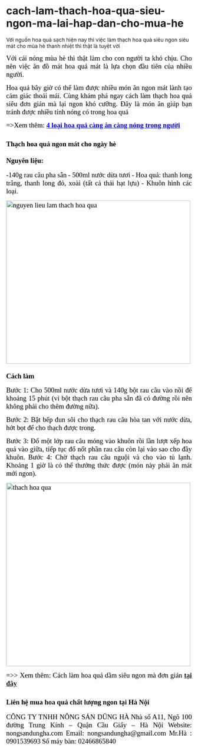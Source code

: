 # cach-lam-thach-hoa-qua-sieu-ngon-ma-lai-hap-dan-cho-mua-he
Với nguồn hoa quả sạch hiện nay thì việc làm thạch hoa quả siêu ngon siêu mát cho mùa hè thanh nhiệt thì thật là tuyệt vời
<p style="text-align: justify;"><span style="color: #000000; font-family: 'times new roman', times, serif; font-size: 14pt;">Với cái nóng mùa hè thì thật làm cho con người ta khó chịu. Cho nên việc ăn đồ mát hoa quả mát là lựa chọn đầu tiên của nhiều người. </span></p>
<p style="text-align: justify;"><span style="color: #000000; font-family: 'times new roman', times, serif; font-size: 14pt;">Hoa quả bây giờ có thể làm được nhiều món ăn ngon mát lành tạo cảm giác thoải mái. Cùng khám phá ngay cách làm thạch hoa quả siêu đơn giản mà lại ngon khó cưỡng. Đây là món ăn giúp bạn tránh được nhiều tính nóng có trong hoa quả</span></p>
<p style="text-align: justify;"><span style="color: #000000; font-family: 'times new roman', times, serif; font-size: 14pt;">=&gt;Xem thêm: <span style="color: #0000ff;"><a style="color: #0000ff;" href="https://medium.com/@nongsandungha/4-lo%E1%BA%A1i-tr%C3%A1i-c%C3%A2y-c%C3%A0ng-%C4%83n-c%C3%A0ng-n%C3%B3ng-trong-ng%C6%B0%E1%BB%9Di-ad3ed0f4b86a"><strong>4 loại hoa quả càng ăn càng nóng trong người</strong></a></span></span></p>

<h2 style="text-align: justify;"><span style="color: #000000; font-family: 'times new roman', times, serif; font-size: 14pt;"><strong>Thạch hoa quả ngon mát cho ngày hè</strong></span></h2>
<h3 style="text-align: justify;"><span style="color: #000000; font-family: 'times new roman', times, serif; font-size: 14pt;"><strong>Nguyên liệu:</strong></span></h3>
<p style="text-align: justify;"><span style="color: #000000; font-family: 'times new roman', times, serif; font-size: 14pt;">-140g rau câu pha sẵn</span>
<span style="color: #000000; font-family: 'times new roman', times, serif; font-size: 14pt;">- 500ml nước dừa tươi</span>
<span style="color: #000000; font-family: 'times new roman', times, serif; font-size: 14pt;">- Hoa quả: thanh long trắng, thanh long đỏ, xoài (tất cả thái hạt lựu)</span>
<span style="color: #000000; font-family: 'times new roman', times, serif; font-size: 14pt;">- Khuôn hình các loại.</span></p>
<p style="text-align: justify;"><span style="color: #000000; font-family: 'times new roman', times, serif; font-size: 14pt;"><img class="aligncenter wp-image-13221" src="https://nongsandungha.com/wp-content/uploads/2018/08/nguyen-lieu-lam-thach-hoa-qua.jpg" alt="nguyen lieu lam thach hoa qua" width="500" height="443" /></span></p>

<h3 style="text-align: justify;"><span style="color: #000000; font-family: 'times new roman', times, serif; font-size: 14pt;"><strong>Cách làm</strong></span></h3>
<p style="text-align: justify;"><span style="color: #000000; font-family: 'times new roman', times, serif; font-size: 14pt;">Bước 1: Cho 500ml nước dừa tươi và 140g bột rau câu vào nồi để khoảng 15 phút (vì bột thạch rau câu pha sẵn đã có đường rồi nên không phải cho thêm đường nữa).</span></p>
<p style="text-align: justify;"><span style="color: #000000; font-family: 'times new roman', times, serif; font-size: 14pt;">Bước 2: Bật bếp đun sôi cho thạch rau câu hòa tan với nước dừa, hớt bọt để cho thạch được trong.</span></p>
<p style="text-align: justify;"><span style="color: #000000; font-family: 'times new roman', times, serif; font-size: 14pt;">Bước 3: Đổ một lớp rau câu mỏng vào khuôn rồi lần lượt xếp hoa quả vào giữa, tiếp tục đổ nốt phần rau câu còn lại vào sao cho đầy khuôn.</span>
<span style="color: #000000; font-family: 'times new roman', times, serif; font-size: 14pt;">Bước 4: Chờ thạch rau câu nguội và cho vào tủ lạnh. Khoảng 1 giờ là có thể thưởng thức được (món này phải ăn mát mới ngon).</span></p>
<p style="text-align: justify;"><span style="color: #000000; font-family: 'times new roman', times, serif; font-size: 14pt;"><img class="aligncenter wp-image-13220" src="https://nongsandungha.com/wp-content/uploads/2018/08/thach-hoa-qua.jpg" alt="thach hoa qua" width="500" height="498" /></span></p>
<p style="text-align: justify;"><span style="color: #000000; font-family: 'times new roman', times, serif; font-size: 14pt;">=&gt;&gt; Xem thêm: Cách làm hoa quả dầm siêu ngon mà đơn giản <a href="https://www.linkedin.com/pulse/c%C3%A1ch-l%C3%A0m-hoa-qu%E1%BA%A3-d%E1%BA%A7m-ngon-tuy%E1%BB%87t-cho-m%C3%B9a-h%C3%A8-b%E1%BB%9Bt-nhi%E1%BB%87t-dung-ha/?published=t"><strong>tại đây</strong></a></span></p>

<h2 style="text-align: justify;"><span style="color: #000000; font-family: 'times new roman', times, serif; font-size: 14pt;"><strong>Liên hệ mua hoa quả chất lượng ngon tại Hà Nội</strong></span></h2>
<p style="text-align: justify;"><span style="color: #000000; font-family: 'times new roman', times, serif; font-size: 14pt;">CÔNG TY TNHH NÔNG SẢN DŨNG HÀ</span>
<span style="color: #000000; font-family: 'times new roman', times, serif; font-size: 14pt;">Nhà số A11, Ngõ 100 đường Trung Kính – Quận Cầu Giấy – Hà Nội</span>
<span style="color: #000000; font-family: 'times new roman', times, serif; font-size: 14pt;">Website: nongsandungha.com</span>
<span style="color: #000000; font-family: 'times new roman', times, serif; font-size: 14pt;">Email: nongsandungha@gmail.com</span>
<span style="color: #000000; font-family: 'times new roman', times, serif; font-size: 14pt;">Mr.Hà : 0901539693</span>
<span style="color: #000000; font-family: 'times new roman', times, serif; font-size: 14pt;">Số máy bàn: 02466865840</span></p>
